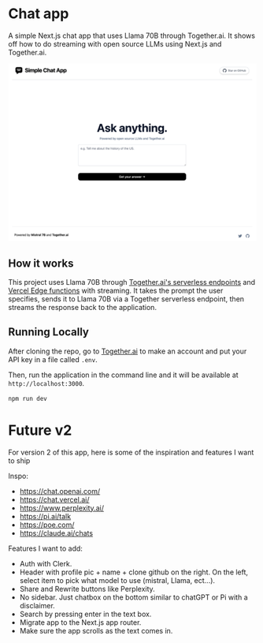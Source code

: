 # Chat app

A simple Next.js chat app that uses Llama 70B through Together.ai. It shows off how to do streaming with open source LLMs using Next.js and Together.ai.

[![Simple Chat app](./public/screenshot.png)](https://www.simplechatapp.io)

## How it works

This project uses Llama 70B through [Together.ai's serverless endpoints](https://docs.together.ai/docs/inference-models) and [Vercel Edge functions](https://vercel.com/features/edge-functions) with streaming. It takes the prompt the user specifies, sends it to Llama 70B via a Together serverless endpoint, then streams the response back to the application.

## Running Locally

After cloning the repo, go to [Together.ai](https://together.ai) to make an account and put your API key in a file called `.env`.

Then, run the application in the command line and it will be available at `http://localhost:3000`.

```bash
npm run dev
```

# Future v2

For version 2 of this app, here is some of the inspiration and features I want to ship

Inspo:

- https://chat.openai.com/
- https://chat.vercel.ai/
- https://www.perplexity.ai/
- https://pi.ai/talk
- https://poe.com/
- https://claude.ai/chats

Features I want to add:

- Auth with Clerk.
- Header with profile pic + name + clone github on the right. On the left, select item to pick what model to use (mistral, Llama, ect...).
- Share and Rewrite buttons like Perplexity.
- No sidebar. Just chatbox on the bottom similar to chatGPT or Pi with a disclaimer.
- Search by pressing enter in the text box.
- Migrate app to the Next.js app router.
- Make sure the app scrolls as the text comes in.
